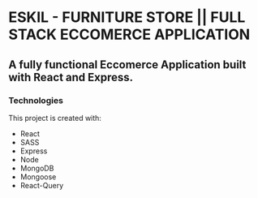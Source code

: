 # ESKIL - FURNITURE STORE || FULL STACK ECCOMERCE APPLICATION

## A fully functional Eccomerce Application built with React and Express.

### Technologies
This project is created with:
* React
* SASS
* Express
* Node
* MongoDB
* Mongoose
* React-Query

